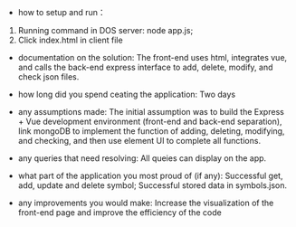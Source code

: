 - how to setup and run： 
1. Running command in DOS server: node app.js; 
2. Click index.html in client file 

- documentation on the solution:
The front-end uses html, integrates vue, and calls the back-end express interface to add, delete, modify, and check json files.


- how long did you spend ceating the application:
Two days

- any assumptions made:
The initial assumption was to build the Express + Vue development environment (front-end and back-end separation), 
link mongoDB to implement the function of adding, deleting, modifying, and checking, 
and then use element UI to complete all functions.


- any queries that need resolving:
All queies can display on the app.


- what part of the application you most proud of (if any):
Successful get, add, update and delete symbol; 
Successful stored data in symbols.json.


- any improvements you would make: 
Increase the visualization of the front-end page and improve the efficiency of the code


